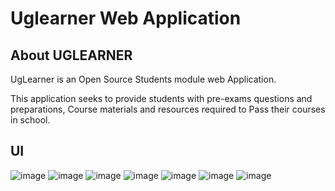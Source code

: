 # Uglearner Web Application

## About UGLEARNER
UgLearner is an Open Source Students module web Application. 

This application seeks to provide students with pre-exams questions and preparations,
Course materials and resources required to Pass their courses in school.

## UI 
![image](https://user-images.githubusercontent.com/55560024/166609702-1f051245-1943-4cc2-a78c-dbc2a248b978.png)
![image](https://user-images.githubusercontent.com/55560024/166609595-f01bc67b-c637-4eab-9eed-04ec4ade6089.png)
![image](https://user-images.githubusercontent.com/55560024/166609510-44b92316-d804-4bd5-ac16-c84195932cc8.png)
![image](https://user-images.githubusercontent.com/55560024/166609515-9dc24b66-991d-4dd2-af4f-852cd8b24a5b.png)
![image](https://user-images.githubusercontent.com/55560024/166609577-bae0f507-1db6-413e-93b7-de33e9f204de.png)
![image](https://user-images.githubusercontent.com/55560024/166609632-be700d63-d08b-4fd8-b6bb-d5244c9f2a03.png)
![image](https://user-images.githubusercontent.com/55560024/166609669-5ee30a46-9744-4362-b095-18bcef24d0fe.png)

